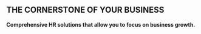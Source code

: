## THE CORNERSTONE OF YOUR BUSINESS

**Comprehensive HR solutions that allow you to focus on business growth.**
